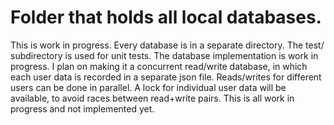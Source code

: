 # Folder that holds all local databases.

This is work in progress. Every database is in a separate directory. The test/ subdirectory is used for unit tests. The database implementation is work in progress. I plan on making it a concurrent read/write database, in which each user data is recorded in a separate json file. Reads/writes for different users can be done in parallel. A lock for individual user data will be available, to avoid races between read+write pairs. This is all work in progress and not implemented yet.
